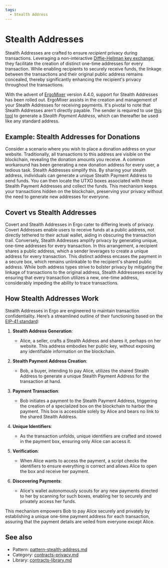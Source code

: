 ```yaml
---
tags:
  - Stealth Address
---
```

# Stealth Addresses

Stealth Addresses are crafted to ensure *recipient* privacy during transactions. Leveraging a non-interactive [Diffie-Hellman key exchange](diffie.md), they facilitate the creation of distinct one-time addresses for every transaction. While enabling recipients to securely receive funds, the linkage between the transactions and their original public address remains concealed, thereby significantly enhancing the recipient's privacy throughout the transactions.

With the advent of [ErgoMixer](ergomixer.md) version 4.4.0, support for Stealth Addresses has been rolled out. ErgoMixer assists in the creation and management of your Stealth Addresses for receiving payments. It's pivotal to note that Stealth Addresses aren’t directly payable. The sender is required to use [this tool](https://ergomixer.github.io/stealth/) to generate a *Stealth Payment Address*, which can thereafter be used like any standard address.

## Example: Stealth Addresses for Donations

Consider a scenario where you wish to place a donation address on your website. Traditionally, all transactions to this address are visible on the blockchain, revealing the donation amounts you receive. A common workaround has been generating a new donation address for every user, a tedious task. Stealth Addresses simplify this. By sharing your stealth address, individuals can generate a unique Stealth Payment Address to send funds. You can then locate the UTXO boxes associated with these Stealth Payment Addresses and collect the funds. This mechanism keeps your transactions hidden on the blockchain, preserving your privacy without the need to generate new addresses for everyone.

## Covert vs Stealth Addresses

Covert and Stealth Addresses in Ergo cater to differing levels of privacy. Covert Addresses enable users to receive funds at a public address, not directly tethered to their actual wallet, aiding in obscuring the transaction trail. Conversely, Stealth Addresses amplify privacy by generating unique, one-time addresses for every transaction. In this arrangement, a recipient shares a public address, which a sender leverages to create a unique address for every transaction. This distinct address encases the payment in a secure box, which remains unlinkable to the recipient's shared public address. While both address types strive to bolster privacy by mitigating the linkage of transactions to the original address, Stealth Addresseses excel by ensuring that every transaction utilizes a new, one-time address, considerably impeding the ability to trace transactions.


## How Stealth Addresses Work

Stealth Addresses in Ergo are engineered to maintain transaction confidentiality. Here’s a streamlined outline of their functioning based on the [EIP-41 standard](https://raw.githubusercontent.com/ergoplatform/eips/d21280977f2c21dc733632c48c98d0f614bc6123/eip-0041.md):

1. **Stealth Address Generation**:
      - Alice, a seller, crafts a Stealth Address and shares it, perhaps on her website. This address embodies her public key, without exposing any identifiable information on the blockchain.
      
2. **Stealth Payment Address Creation**:
      - Bob, a buyer, intending to pay Alice, utilizes the shared Stealth Address to generate a unique Stealth Payment Address for the transaction at hand.
   
3. **Payment Transaction**:
      - Bob initiates a payment to the Stealth Payment Address, triggering the creation of a specialized box on the blockchain to harbor the payment. This box is accessible solely by Alice and bears no link to the shared Stealth Address.
      
4. **Unique Identifiers**:
      - As the transaction unfolds, unique identifiers are crafted and stowed in the payment box, ensuring only Alice can access it.
      
5. **Verification**:
      - When Alice wants to access the payment, a script checks the identifiers to ensure everything is correct and allows Alice to open the box and receive her payment.
      
6. **Discovering Payments**:
      - Alice's wallet autonomously scouts for any new payments directed to her by scanning for such boxes, enabling her to securely and privately access her funds.

This mechanism empowers Bob to pay Alice securely and privately by establishing a unique one-time payment address for each transaction, assuring that the payment details are veiled from everyone except Alice.

## See also

- Pattern: [pattern-stealth-address.md](pattern-stealth-address.md)
- Category: [contracts-privacy.md](contracts-privacy.md)
- Library: [contracts-library.md](contracts-library.md)
